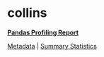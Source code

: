 # collins

[**Pandas Profiling Report**](https://epistasislab.github.io/penn-ml-benchmarks/profile/collins.html)

[Metadata](metadata.yaml) | [Summary Statistics](summary_stats.tsv)
